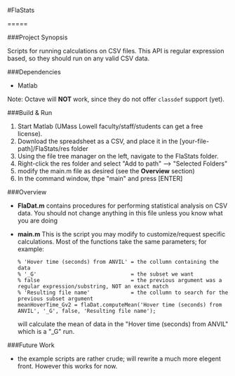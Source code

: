 #FlaStats

=====


###Project Synopsis

Scripts for running calculations on CSV files.  This API is regular expression
based, so they should run on any valid CSV data.


###Dependencies

- Matlab

Note: Octave will **NOT** work, since they do not offer ```classdef``` support (yet).


###Build & Run

1. Start Matlab (UMass Lowell faculty/staff/students can get a free license).
2. Download the spreadsheet as a CSV, and place it in the [your-file-path]/FlaStats/res folder
3. Using the file tree manager on the left, navigate to the FlaStats folder.
4. Right-click the res folder and select "Add to path" --> "Selected Folders"
5. modify the main.m file  as desired (see the **Overview** section)
6. In the command window, thpe "main" and press [ENTER]


###Overview

- **FlaDat.m** contains procedures for performing statistical analysis on CSV
  data.  You should not change anything in this file unless you know what you
  are doing
  
- **main.m** This is the script you may modify to customize/request specific
  calculations.  Most of the functions take the same parameters; for example:
  ```
  % 'Hover time (seconds) from ANVIL' = the collumn containing the data
  % '_G'                              = the subset we want
  % false                             = the previous argument was a regular expression/substring, NOT an exact match
  % 'Resulting file name'             = the collumn to search for the previous subset argument
  meanHoverTime_Gv2 = flaDat.computeMean('Hover time (seconds) from ANVIL', '_G', false, 'Resulting file name');
  ```
  will calculate the mean of data in the "Hover time (seconds) from ANVIL" which is a "_G" run.
  
  
###Future Work

- the example scripts are rather crude; will rewrite a much more elegent front.  However this works for now.
